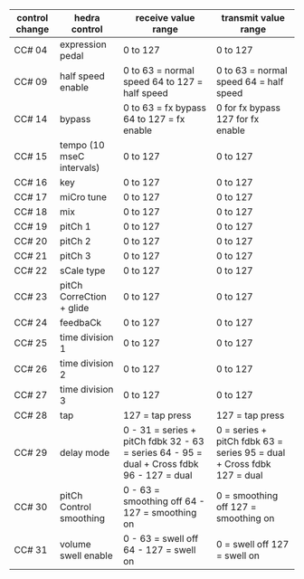 | control change | hedra control             | receive value range                                                                        | transmit value range                                                   |
|----------------|---------------------------|--------------------------------------------------------------------------------------------|------------------------------------------------------------------------|
| CC# 04         | expression pedal          | 0 to 127                                                                                   | 0 to 127                                                               |
| CC# 09         | half speed enable         | 0 to 63 = normal speed 64 to 127 = half speed                                              | 0 to 63 = normal speed 64 = half speed                                 |
| CC# 14         | bypass                    | 0 to 63 = fx bypass 64 to 127 = fx enable                                                  | 0 for fx bypass 127 for fx enable                                      |
| CC# 15         | tempo (10 mseC intervals) | 0 to 127                                                                                   | 0 to 127                                                               |
| CC# 16         | key                       | 0 to 127                                                                                   | 0 to 127                                                               |
| CC# 17         | miCro tune                | 0 to 127                                                                                   | 0 to 127                                                               |
| CC# 18         | mix                       | 0 to 127                                                                                   | 0 to 127                                                               |
| CC# 19         | pitCh 1                   | 0 to 127                                                                                   | 0 to 127                                                               |
| CC# 20         | pitCh 2                   | 0 to 127                                                                                   | 0 to 127                                                               |
| CC# 21         | pitCh 3                   | 0 to 127                                                                                   | 0 to 127                                                               |
| CC# 22         | sCale type                | 0 to 127                                                                                   | 0 to 127                                                               |
| CC# 23         | pitCh CorreCtion + glide  | 0 to 127                                                                                   | 0 to 127                                                               |
| CC# 24         | feedbaCk                  | 0 to 127                                                                                   | 0 to 127                                                               |
| CC# 25         | time division 1           | 0 to 127                                                                                   | 0 to 127                                                               |
| CC# 26         | time division 2           | 0 to 127                                                                                   | 0 to 127                                                               |
| CC# 27         | time division 3           | 0 to 127                                                                                   | 0 to 127                                                               |
| CC# 28         | tap                       | 127 = tap press                                                                            | 127 = tap press                                                        |
| CC# 29         | delay mode                | 0 - 31 = series + pitCh fdbk 32 - 63 = series  64 - 95 = dual + Cross fdbk 96 - 127 = dual | 0 = series + pitCh fdbk 63 = series  95 = dual + Cross fdbk 127 = dual |
| CC# 30         | pitCh Control smoothing   | 0 - 63 = smoothing off 64 - 127 = smoothing on                                             | 0 = smoothing off 127 = smoothing on                                   |
| CC# 31         | volume swell enable       | 0 - 63 = swell off 64 - 127 = swell on                                                     | 0 = swell off 127 = swell on                                           |
